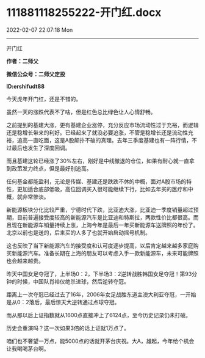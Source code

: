 # 111881118255222-开门红.docx

2022-02-07 22:07:18 Mon

----

开门红

__作者：二师父__

__微信公众号：二师父定投__

__ID:ershifudt88__

今天虎年开门红，还是不错的。

虽然一天的涨跌代表不了啥，但是红色总比绿色让人心情舒畅。

之前提到的基建大涨，更有基建企业涨停，充分反应市场流动性过于充裕，而逻辑还是稳增长带来的利好。已经起来了就没必要追涨，不管是稳增长还是流动性充裕，追高一直吃面，这是A股颠扑不破的真理。去年三季度基建也有一阵行情，不过最后也发生了深度回调。

而且基建这轮已经涨了30%左右，刚好是中线撤退的仓位，如果有耐心就一直拿到政策发力终点，但是最好别追高。

任何基金都能盈利，无论是传媒、基建还是跌跌不休的中概，面对A股市场的特性，更加适合底部低吸，高位回调买入很可能继续下行，比如去年买的医疗和中概，就非常惨淡。

新能源板块分化比较严重，宁德时代下跌，比亚迪大涨，比亚迪一季度销量超过预期，目前普遍接受度较高的新能源汽车是比亚迪和特斯拉，两款性价比都很高。而且现在新能源车销量持续上涨，上海今年是最后一年买新能源车送牌照的年份了。北京以前也是送的，后来买的人多了也就开始启动摇号机制。

这也反映了当下新能源汽车的接受度和认可度逐步提高，以后肯定越来越多家庭购买新能源汽车。准备长期在上海的朋友可以考虑入手一款新能源车，未来可能牌照也会越来越贵。

昨天中国女足夺冠了，上半场0：2，下半场3：2逆转战胜韩国女足夺冠！第93分钟的时候，中国队肖裕仪绝杀进球，然后逆转夺冠。

距离上一次夺冠已经过去了16年，2006年女足战胜东道主澳大利亚夺冠，一开始是从0：2落后，最后惊天大逆转通过点球夺冠。

而从那以后上证指数就从1600点直接冲上了6124点，至今历史记录仍未打破。

历史会重演吗？这一次如果3倍的话上证就1万点了。

咱们也不奢望一万点，能5000点的话就开茅台庆祝。大A，雄起，今年给个机会让我喝喝茅台啊。


